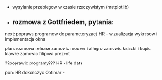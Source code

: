 - wysylanie przebiegow w czasie rzeczywistym (matplotlib)
- rozmowa z Gottfriedem, pytania:
	- 






next:
poprawa programow do parameteryzacji
HR - wizualizacja wykresow i implementacja okna



plan:
rozmowa
release
zamowic mouser i allegro
zamowic ksiazki i kupic klawke
zamowic filipowi prezent

??poprawic programy???
HR - life data


pon: HR dokonczyc
Optimar - 